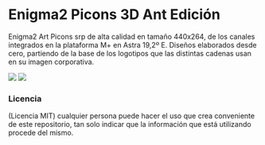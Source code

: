 # Enigma2 Picons 3D Ant Edición

Enigma2 Art Picons srp de alta calidad en tamaño 440x264, de los canales integrados en la plataforma M+ en Astra 19,2º E.
Diseños elaborados desde cero, partiendo de la base de los logotipos que las distintas cadenas usan en su imagen corporativa.

<img src="https://i.imgur.com/bR0rJYs.jpg">

<img src="https://i.imgur.com/cldDb8S.png">

### Licencia
(Licencia MIT) cualquier persona puede hacer el uso que crea conveniente de este repositorio, tan solo indicar que la información que está utilizando procede del mismo.
